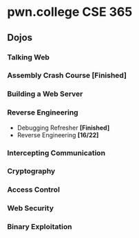 # pwn.college CSE 365
## Dojos
### Talking Web
### Assembly Crash Course **[Finished]**

### Building a Web Server
### Reverse Engineering
- Debugging Refresher **[Finished]**
- Reverse Engineering **[16/22]**
### Intercepting Communication
### Cryptography

### Access Control

### Web Security

### Binary Exploitation

